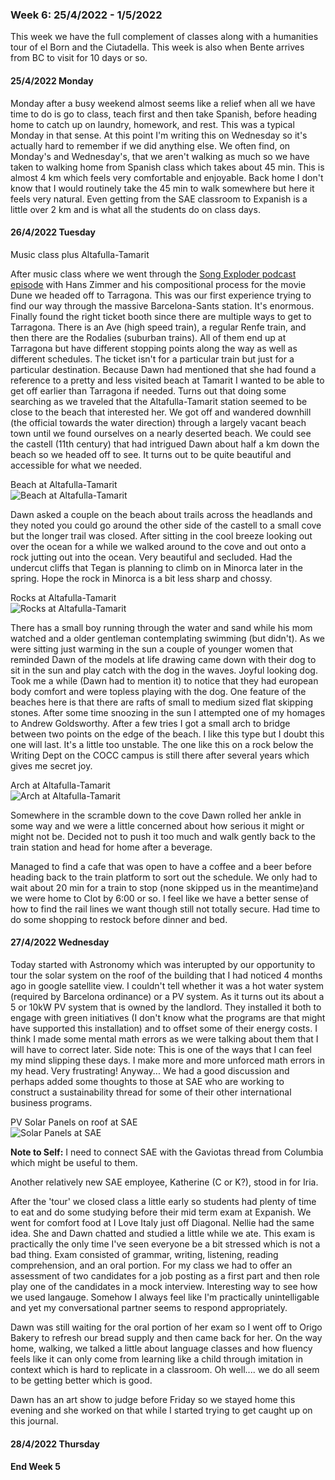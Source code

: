 ### Week 6: 25/4/2022 - 1/5/2022

This week we have the full complement of classes along with a humanities tour of el Born and the Ciutadella. This week is also when Bente arrives from BC to visit for 10 days or so.

#### 25/4/2022 Monday

Monday after a busy weekend almost seems like a relief when all we have time to do is go to class, teach first and then take Spanish, before heading home to catch up on laundry, homework, and rest. This was a typical Monday in that sense. At this point I'm writing this on Wednesday so it's actually hard to remember if we did anything else. We often find, on Monday's and Wednesday's, that we aren't walking as much so we have taken to walking home from Spanish class which takes about 45 min. This is almost 4 km which feels very comfortable and enjoyable. Back home I don't know that I would routinely take the 45 min to walk somewhere but here it feels very natural. Even getting from the SAE classroom to Expanish is a little over 2 km and is what all the students do on class days.

#### 26/4/2022 Tuesday

Music class plus Altafulla-Tamarit

After music class where we went through the [Song Exploder podcast episode](https://songexploder.net/dune) with Hans Zimmer and his compositional process for the movie Dune we headed off to Tarragona. This was our first experience trying to find our way through the massive Barcelona-Sants station. It's enormous. Finally found the right ticket booth since there are multiple ways to get to Tarragona. There is an Ave (high speed train), a regular Renfe train, and then there are the Rodalies (suburban trains). All of them end up at Tarragona but have different stopping points along the way as well as different schedules. The ticket isn't for a particular train but just for a particular destination. Because Dawn had mentioned that she had found a reference to a pretty and less visited beach at Tamarit I wanted to be able to get off earlier than Tarragona if needed. Turns out that doing some searching as we traveled that the Altafulla-Tamarit station seemed to be close to the beach that interested her. We got off and wandered downhill (the official towards the water direction) through a largely vacant beach town until we found ourselves on a nearly deserted beach. We could see the castell (11th century) that had intrigued Dawn about half a km down the beach so we headed off to see. It turns out to be quite beautiful and accessible for what we needed. 

Beach at Altafulla-Tamarit    
![Beach at Altafulla-Tamarit](../imagesBarca22/TamPlaya.jpg)

Dawn asked a couple on the beach about trails across the headlands and they noted you could go around the other side of the castell to a small cove but the longer trail was closed. After sitting in the cool breeze looking out over the ocean for a while we walked around to the cove and out onto a rock jutting out into the ocean. Very beautiful and secluded. Had the undercut cliffs that Tegan is planning to climb on in Minorca later in the spring. Hope the rock in Minorca is a bit less sharp and chossy. 
 
Rocks at Altafulla-Tamarit    
![Rocks at Altafulla-Tamarit](../imagesBarca22/TamRocks.jpg)

There has a small boy running through the water and sand while his mom watched and a older gentleman contemplating swimming (but didn't). As we were sitting just warming in the sun a couple of younger women that reminded Dawn of the models at life drawing came down with their dog to sit in the sun and play catch with the dog in the waves. Joyful looking dog. Took me a while (Dawn had to mention it) to notice that they had european body comfort and were topless playing with the dog. One feature of the beaches here is that there are rafts of small to medium sized flat skipping stones. After some time snoozing in the sun I attempted one of my homages to Andrew Goldsworthy. After a few tries I got a small arch to bridge between two points on the edge of the beach. I like this type but I doubt this one will last. It's a little too unstable. The one like this on a rock below the Writing Dept on the COCC campus is still there after several years which gives me secret joy.

Arch at Altafulla-Tamarit    
![Arch at Altafulla-Tamarit](../imagesBarca22/TamArch.jpg)

Somewhere in the scramble down to the cove Dawn rolled her ankle in some way and we were a little concerned about how serious it might or might not be. Decided not to push it too much and walk gently back to the train station and head for home after a beverage.

Managed to find a cafe that was open to have a coffee and a beer before heading back to the train platform to sort out the schedule. We only had to wait about 20 min for a train to stop (none skipped us in the meantime)and we were home to Clot by 6:00 or so. I feel like we have a better sense of how to find the rail lines we want though still not totally secure. Had time to do some shopping to restock before dinner and bed.

#### 27/4/2022 Wednesday 

Today started with Astronomy which was interupted by our opportunity to tour the solar system on the roof of the building that I had noticed 4 months ago in google satellite view. I couldn't tell whether it was a hot water system (required by Barcelona ordinance) or a PV system. As it turns out its about a 5 or 10kW PV system that is owned by the landlord. They installed it both to engage with green initiatives (I don't know what the programs are that might have supported this installation) and to offset some of their energy costs. I think I made some mental math errors as we were talking about them that I will have to correct later. Side note: This is one of the ways that I can feel my mind slipping these days. I make more and more unforced math errors in my head. Very frustrating! Anyway... We had a good discussion and perhaps added some thoughts to those at SAE who are working to construct a sustainability thread for some of their other international business programs. 

PV Solar Panels on roof at SAE    
![Solar Panels at SAE](../imagesBarca22/SAESolar.jpg)

**Note to Self:** I need to connect SAE with the Gaviotas thread from Columbia which might be useful to them.

Another relatively new SAE employee, Katherine (C or K?), stood in for Iria. 

After the 'tour' we closed class a little early so students had plenty of time to eat and do some studying before their mid term exam at Expanish. We went for comfort food at I Love Italy just off Diagonal. Nellie had the same idea. She and Dawn chatted and studied a little while we ate. This exam is practically the only time I've seen everyone be a bit stressed which is not a bad thing. Exam consisted of grammar, writing, listening, reading comprehension, and an oral portion. For my class we had to offer an assessment of two candidates for a job posting as a first part and then role play one of the candidates in a mock interview. Interesting way to see how we used langauge. Somehow I always feel like I'm practically unintelligable and yet my conversational partner seems to respond appropriately. 

Dawn was still waiting for the oral portion of her exam so I went off to Origo Bakery to refresh our bread supply and then came back for her. On the way home, walking, we talked a little about language classes and how fluency feels like it can only come from learning like a child through imitation in context which is hard to replicate in a classroom. Oh well.... we do all seem to be getting better which is good. 

Dawn has an art show to judge before Friday so we stayed home this evening and she worked on that while I started trying to get caught up on this journal.

#### 28/4/2022 Thursday

#### End Week 5


